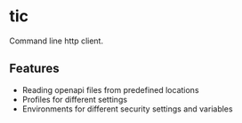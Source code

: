 # tic
Command line http client.

## Features
* Reading openapi files from predefined locations
* Profiles for different settings
* Environments for different security settings and variables

